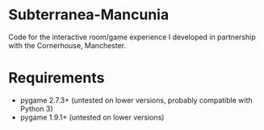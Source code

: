 Subterranea-Mancunia
====================

Code for the interactive room/game experience I developed in partnership with the Cornerhouse, Manchester.

# Requirements
+ pygame 2.7.3+ (untested on lower versions, probably compatible with Python 3)
+ pygame 1.9.1+ (untested on lower versions)